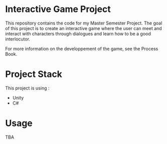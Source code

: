 # Interactive Game Project

This repository contains the code for my Master Semester Project. The goal of this project is to create an interactive game where the user can meet and interact with characters through dialogues and learn how to be a good interlocutor.

For more information on the developpement of the game, see the Process Book.

# Project Stack

This project is using :
* Unity
* C#

# Usage

TBA
